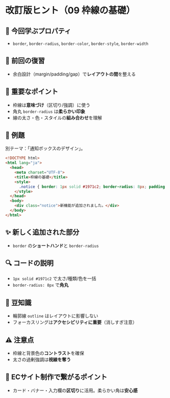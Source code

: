 # 改訂版ヒント（09 枠線の基礎）

## 🧩 今回学ぶプロパティ
- `border`, `border-radius`, `border-color`, `border-style`, `border-width`

## 🔁 前回の復習
- 余白設計（margin/padding/gap）で**レイアウトの間**を整える

## 📌 重要なポイント
- 枠線は**意味づけ**（区切り/強調）に使う
- 角丸 `border-radius` は**柔らかい印象**
- 線の太さ・色・スタイルの**組み合わせ**を理解

## 🧪 例題
別テーマ：「通知ボックスのデザイン」。

```html
<!DOCTYPE html>
<html lang="ja">
  <head>
    <meta charset="UTF-8">
    <title>枠線の基礎</title>
    <style>
      .notice { border: 1px solid #1971c2; border-radius: 8px; padding: 12px; }
    </style>
  </head>
  <body>
    <div class="notice">新機能が追加されました。</div>
  </body>
</html>
```

## ✨ 新しく追加された部分
- `border` の**ショートハンド**と `border-radius`

## 🔍 コードの説明
- `1px solid #1971c2` で太さ/種類/色を一括
- `border-radius: 8px` で**角丸**

## 📖 豆知識
- 輪郭線 `outline` はレイアウトに影響しない
- フォーカスリングは**アクセシビリティに重要**（消しすぎ注意）

## ⚠️ 注意点
- 枠線と背景色の**コントラスト**を確保
- 太さの過剰強調は**視線を奪う**

## 🛒 ECサイト制作で繋がるポイント
- カード・バナー・入力欄の**区切り**に活用。柔らかい角は**安心感**